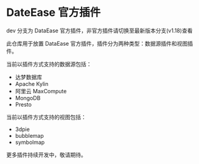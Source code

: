 # DateEase 官方插件
dev 分支为 DataEase 官方插件，非官方插件请切换至最新版本分支(v1.18)查看

此仓库用于放置 DataEase 官方插件，插件分为两种类型：数据源插件和视图插件。

当前以插件方式支持的数据源包括：

 - 达梦数据库
 - Apache Kylin
 - 阿里云 MaxCompute
 - MongoDB
 - Presto
 
当前以插件方式支持的视图包括：

 - 3dpie
 - bubblemap
 - symbolmap

更多插件持续开发中，敬请期待。
